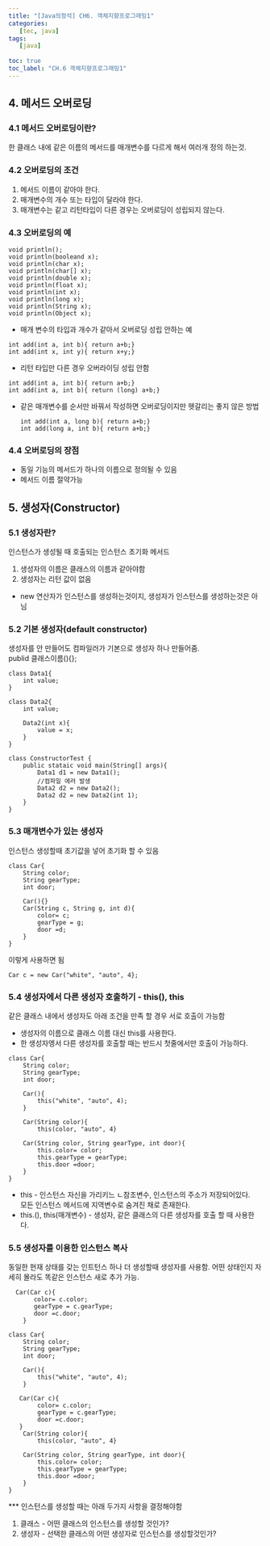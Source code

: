 ```yaml
---
title: "[Java의정석] CH6. 객체지향프로그래밍1"
categories:
   [tec, java]
tags:
   [java]
   
toc: true
toc_label: "CH.6 객체지향프로그래밍1"
---
```


## 4. 메서드 오버로딩
### 4.1 메서드 오버로딩이란?
한 클래스 내에 같은 이름의 메서드를 매개변수를 다르게 해서 여러개 정의 하는것.

### 4.2 오버로딩의 조건
1. 메서드 이름이 같아야 한다.
2. 매개변수의 개수 또는 타입이 달라야 한다.
3. 매개변수는 같고 리턴타입이 다른 경우는 오버로딩이 성립되지 않는다.

### 4.3 오버로딩의 예
  ``` 
  void println();
  void println(booleand x);
  void println(char x);
  void println(char[] x);
  void println(double x);
  void println(float x);
  void println(int x);
  void println(long x);
  void println(String x);
  void println(Object x); 
  ```
  - 매개 변수의 타입과 개수가 같아서 오버로딩 성립 안하는 예
   ``` 
   int add(int a, int b){ return a+b;}
   int add(int x, int y){ return x+y;}
  ```
  -  리턴 타입만 다른 경우 오버라이딩 성립 안함
   ``` 
   int add(int a, int b){ return a+b;}
   int add(int a, int b){ return (long) a+b;}
   ```
   - 같은 매개변수를 순서만 바꿔서 작성하면 오버로딩이지만 헷갈리는 좋지 않은 방법
      ``` 
      int add(int a, long b){ return a+b;}
      int add(long a, int b){ return a+b;}
      ```
   
### 4.4 오버로딩의 장점
- 동일 기능의 메서드가 하나의 이름으로 정의될 수 있음
- 메서드 이름 절약가능

## 5. 생성자(Constructor)
### 5.1 생성자란?
인스턴스가 생성될 때 호출되는 인스턴스 초기화 메서드
1. 생성자의 이름은 클래스의 이름과 같아야함
2. 생성자는 리턴 값이 없음
* new 연산자가 인스턴스를 생성하는것이지, 생성자가 인스턴스를 생성하는것은 아님

### 5.2 기본 생성자(default constructor)
생성자를 안 만들어도 컴파일러가 기본으로 생성자 하나 만들어줌.  
publid 클래스이름(){};

```
class Data1{
    int value;
}

class Data2{
    int value;
    
    Data2(int x){
        value = x;
    }
}

class ConstructorTest {
    public stataic void main(String[] args){
        Data1 d1 = new Data1();
        //컴파일 에러 발생
        Data2 d2 = new Data2();
        Data2 d2 = new Data2(int 1);
    }
}  
```

### 5.3 매개변수가 있는 생성자
인스턴스 생성할때 초기값을 넣어 초기화 할 수 있음
``` 
class Car{
    String color;
    String gearType;
    int door;
    
    Car(){}
    Car(String c, String g, int d){
        color= c;
        gearType = g;
        door =d;
    }
}
```
이렇게 사용하면 됨
``` 
Car c = new Car("white", "auto", 4};
```
### 5.4 생성자에서 다른 생성자 호출하기 - this(), this
같은 클래스 내에서 생성자도 아래 조건을 만족 할 경우 서로 호출이 가능함
- 생성자의 이름으로 클래스 이름 대신 this를 사용한다.
- 한 생성자엥서 다른 생성자를 호출할 때는 반드시 첫줄에서만 호출이 가능하다.
``` 
class Car{
    String color;
    String gearType;
    int door;
    
    Car(){
        this("white", "auto", 4);
    }
    
    Car(String color){
        this(color, "auto", 4}
        
    Car(String color, String gearType, int door){
        this.color= color;
        this.gearType = gearType;
        this.door =door;
    }
}
```
- this - 인스턴스 자신을 가리키느 ㄴ참조변수, 인스턴스의 주소가 저장되어있다.  
 모든 인스턴스 메서드에 지역변수로 숨겨진 채로 존재한다.  
 - this.(), this(매개변수) -  생성자, 같은 클래스의 다른 생성자를 호출 할 때 사용한다.
 
 ### 5.5 생성자를 이용한 인스턴스 복사
 동일한 현재 상태를 갖는 인트턴스 하나 더 생성할때 생성자를 사용함.
 어떤 상태인지 자세히 몰라도 똑같은 인스턴스 새로 추가 가능.
 ```
   Car(Car c){
        color= c.color;
        gearType = c.gearType;
        door =c.door;
     }
```

``` 
class Car{
    String color;
    String gearType;
    int door;
    
    Car(){
        this("white", "auto", 4);
    }
    
   Car(Car c){
        color= c.color;
        gearType = c.gearType;
        door =c.door;
   }
    Car(String color){
        this(color, "auto", 4}
        
    Car(String color, String gearType, int door){
        this.color= color;
        this.gearType = gearType;
        this.door =door;
    }
}
```
*** 인스턴스를 생성할 때는 아래 두가지 사항을 결정해야함
1. 클래스 - 어떤 클래스의 인스턴스를 생성할 것인가?
2. 생성자 - 선택한 클래스의 어떤 생성자로 인스턴스를 생성할것인가?
